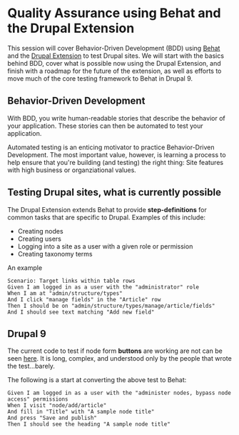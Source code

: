 # Quality Assurance using Behat and the Drupal Extension

This session will cover Behavior-Driven Development (BDD) using
[Behat](http://behat.org) and the
[Drupal Extension](http://drupal.org/project/drupalextension) to test
Drupal sites. We will start with the basics behind BDD, cover what is
possible now using the Drupal Extension, and finish with a roadmap for
the future of the extension, as well as efforts to move much of the
core testing framework to Behat in Drupal 9.

## Behavior-Driven Development

With BDD, you write human-readable stories that describe the behavior
of your application. These stories can then be automated to test
your application.

Automated testing is an enticing motivator to practice Behavior-Driven Development.
The most important value, however, is learning a process to help
ensure that you're building (and testing) the right thing: Site features
with high business or organziational values.

## Testing Drupal sites, what is currently possible

The Drupal Extension extends Behat to provide **step-definitions** for
common tasks that are specific to Drupal. Examples of this include:

 * Creating nodes
 * Creating users
 * Logging into a site as a user with a given role or permission
 * Creating taxonomy terms

An example

    Scenario: Target links within table rows
    Given I am logged in as a user with the "administrator" role
    When I am at "admin/structure/types"
    And I click "manage fields" in the "Article" row
    Then I should be on "admin/structure/types/manage/article/fields"
    And I should see text matching "Add new field"

## Drupal 9

The current code to test if node form **buttons** are working are not
can be seen
[here](http://drupalcode.org/project/drupal.git/blob/refs/heads/8.x:/core/modules/node/lib/Drupal/node/Tests/NodeFormButtonsTest.php#l41). It
is long, complex, and understood only by the people that wrote the
test...barely.

The following is a start at converting the above test to Behat:

    Given I am logged in as a user with the "administer nodes, bypass node access" permissions
    When I visit "node/add/article"
    And fill in "Title" with "A sample node title"
    And press "Save and publish"
    Then I should see the heading "A sample node title"
